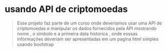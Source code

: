 # usando API de criptomoedas

> Esse projeto faz parte de um curso onde deveriamos usar uma API de criptomoedas e manipular os dados fornecidos pela API mostrando nome , o simbolo e a primeira data historica , onde esssas informações deveriam ser  apresentadas em um pagina html simples usando bootstrap 
>
> 